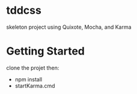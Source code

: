tddcss
======

skeleton project using Quixote, Mocha, and Karma

Getting Started
===============

clone the projet then:
* npm install
* startKarma.cmd

